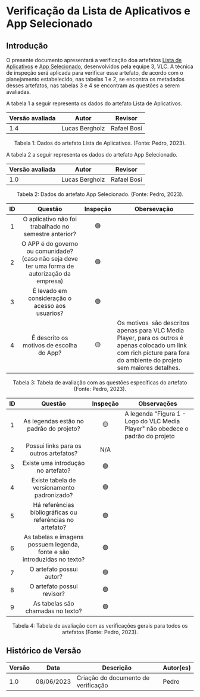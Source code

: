 # Verificação da Lista de Aplicativos e App Selecionado

## Introdução

O presente documento apresentará a verificação doa artefatos [Lista de Aplicativos](https://requisitos-de-software.github.io/2023.1-VLC/#/planejamento/lista_de_aplicativos) e [App Selecionado](https://requisitos-de-software.github.io/2023.1-VLC/#/planejamento/app_selecionado), desenvolvidos pela equipe 3, VLC. A técnica de inspeção será aplicada para verificar esse artefato, de acordo com o planejamento estabelecido, nas tabelas 1 e 2, se encontra os metadados desses artefatos, nas tabelas 3 e 4 se encontram as questões a serem avaliadas.

A tabela 1 a seguir representa os dados do artefato Lista de Aplicativos.

| Versão avaliada | Autor          | Revisor     |
| ---------------- | -------------- | ----------- |
| 1.4              | Lucas Bergholz | Rafael Bosi |

<div style="text-align: center">
<p> Tabela 1: Dados do artefato Lista de Aplicativos. (Fonte: Pedro, 2023). </p>
</div>

A tabela 2 a seguir representa os dados do artefato App Selecionado.

| Versão avaliada | Autor          | Revisor     |
| ---------------- | -------------- | ----------- |
| 1.0              | Lucas Bergholz | Rafael Bosi |

<div style="text-align: center">
<p> Tabela 2: Dados do artefato App Selecionado. (Fonte: Pedro, 2023). </p>
</div>

| ID |                                              Questão                                              | Inspeção | Obersevação                                                                                                                                                                |
| :-: | :------------------------------------------------------------------------------------------------: | :--------: | ---------------------------------------------------------------------------------------------------------------------------------------------------------------------------- |
| 1 |                       O aplicativo não foi trabalhado no semestre anterior?                       |     🟢     |                                                                                                                                                                              |
| 2 | O APP é do governo ou comunidade? (caso não seja deve ter uma forma de autorização da empresa) |     🟢     |                                                                                                                                                                              |
| 3 |                         É levado em consideração o acesso aos usuarios?                         |     🟢     |                                                                                                                                                                              |
| 4 |                             É descrito os motivos de escolha do App?                             |     🟡     | Os motivos  são descritos apenas para VLC Media Player, para os outros é apenas colocado um link com rich picture para fora do ambiente do projeto sem maiores detalhes. |

<div style="text-align: center">
<p> Tabela 3: Tabela de avaliação com as questões específicas do artefato (Fonte: Pedro, 2023). </p>
</div>

| ID |                                 Questão                                 | Inspeção | Observações                                                                     |
| :-: | :-----------------------------------------------------------------------: | :--------: | --------------------------------------------------------------------------------- |
| 1 |                 As legendas estão no padrão do projeto?                 |     🟡     | A legenda "Figura 1 - Logo do VLC Media Player" não obedece o padrão do projeto |
| 2 |                  Possui links para os outros artefatos?                  |    N/A    |                                                                                   |
| 3 |                   Existe uma introdução no artefato?                   |     🟢     |                                                                                   |
| 4 |                Existe tabela de versionamento padronizado?                |     🟢     |                                                                                   |
| 5 |      Há referências bibliográficas ou referências no artefato?      |     🟢     |                                                                                   |
| 6 | As tabelas e imagens possuem legenda, fonte e são introduzidas no texto? |     🟢     |                                                                                   |
| 7 |                         O artefato possui autor?                         |     🟢     |                                                                                   |
| 8 |                        O artefato possui revisor?                        |     🟢     |                                                                                   |
| 9 |                    As tabelas são chamadas no texto?                    |     🟢     |                                                                                   |

<div style="text-align: center">
<p> Tabela 4: Tabela de avaliação com as verificações gerais para todos os artefatos (Fonte: Pedro, 2023). </p>
</div>

## Histórico de Versão

| Versão | Data       | Descrição                             | Autor(es) |
| ------- | ---------- | --------------------------------------- | --------- |
| 1.0     | 08/06/2023 | Criação do documento de verificação | Pedro     |
